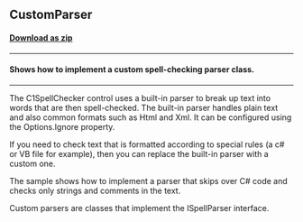 ## CustomParser
#### [Download as zip](https://grapecity.github.io/DownGit/#/home?url=https://github.com/GrapeCity/ComponentOne-WinForms-Samples/tree/master/NetFramework\SpellChecker\CS\CustomParser)
____
#### Shows how to implement a custom spell-checking parser class.
____
The C1SpellChecker control uses a built-in parser to break up text into words that are then spell-checked. The built-in parser handles plain text and also common formats such as Html and Xml. It can be configured using the Options.Ignore property. 

If you need to check text that is formatted according to special rules (a c# or VB file for example), then you can replace the built-in parser with a custom one. 

The sample shows how to implement a parser that skips over C# code and checks only strings and comments in the text. 

Custom parsers are classes that implement the ISpellParser interface. 